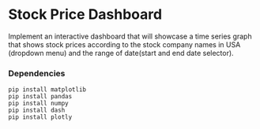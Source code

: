 # Stock Price Dashboard
Implement an interactive dashboard that will showcase a time series graph that shows stock prices according to the
stock company names in USA (dropdown menu) and the range of date(start and end date selector).

### Dependencies
```
pip install matplotlib
pip install pandas
pip install numpy
pip install dash
pip install plotly
```
